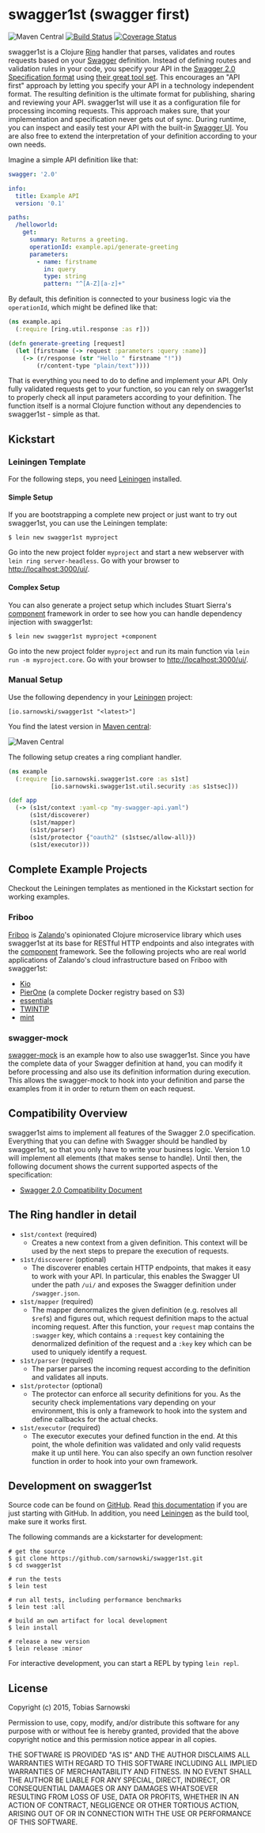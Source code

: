 # swagger1st (swagger first)

![Maven Central](https://img.shields.io/maven-central/v/io.sarnowski/swagger1st.svg)
[![Build Status](https://travis-ci.org/sarnowski/swagger1st.svg?branch=master)](https://travis-ci.org/sarnowski/swagger1st)
[![Coverage Status](https://coveralls.io/repos/sarnowski/swagger1st/badge.svg?branch=master)](https://coveralls.io/r/sarnowski/swagger1st?branch=master)

swagger1st is a Clojure [Ring](https://github.com/ring-clojure/ring) handler that parses, validates and routes requests
based on your [Swagger](http://swagger.io/) definition. Instead of defining routes and validation rules in your code,
you specify your API in the [Swagger 2.0 Specification format](https://github.com/swagger-api/swagger-spec) using
[their great tool set](http://editor.swagger.io/). This encourages an "API first" approach by letting you specify your
API in a technology independent format. The resulting definition is the ultimate format for publishing, sharing and
reviewing your API. swagger1st will use it as a configuration file for processing incoming requests. This approach makes
sure, that your implementation and specification never gets out of sync. During runtime, you can inspect and easily test
your API with the built-in [Swagger UI](http://petstore.swagger.io/). You are also free to extend the interpretation of
your definition according to your own needs.

Imagine a simple API definition like that:

```yaml
swagger: '2.0'

info:
  title: Example API
  version: '0.1'

paths:
  /helloworld:
    get:
      summary: Returns a greeting.
      operationId: example.api/generate-greeting
      parameters:
        - name: firstname
          in: query
          type: string
          pattern: "^[A-Z][a-z]+"
```

By default, this definition is connected to your business logic via the `operationId`, which might be defined like that:

```clojure
(ns example.api
  (:require [ring.util.response :as r]))

(defn generate-greeting [request]
  (let [firstname (-> request :parameters :query :name)]
    (-> (r/response (str "Hello " firstname "!"))
        (r/content-type "plain/text"))))
```

That is everything you need to do to define and implement your API. Only fully validated requests get to your function,
so you can rely on swagger1st to properly check all input parameters according to your definition. The function itself
is a normal Clojure function without any dependencies to swagger1st - simple as that.

## Kickstart

### Leiningen Template

For the following steps, you need [Leiningen](http://leiningen.org/) installed.

#### Simple Setup

If you are bootstrapping a complete new project or just want to try out swagger1st, you can use the Leiningen template:

```
$ lein new swagger1st myproject
```

Go into the new project folder `myproject` and start a new webserver with `lein ring server-headless`. Go with your
browser to [http://localhost:3000/ui/](http://localhost:3000/ui/).

#### Complex Setup

You can also generate a project setup which includes Stuart Sierra's
[component](https://github.com/stuartsierra/component) framework in order to see how you can handle dependency injection
with swagger1st:

```
$ lein new swagger1st myproject +component
```

Go into the new project folder `myproject` and run its main function via `lein run -m myproject.core`. Go with your
browser to [http://localhost:3000/ui/](http://localhost:3000/ui/).

### Manual Setup

Use the following dependency in your [Leiningen](http://leiningen.org/) project:

    [io.sarnowski/swagger1st "<latest>"]

You find the latest version in [Maven central](http://repo1.maven.org/maven2/io/sarnowski/swagger1st/):

![Maven Central](https://img.shields.io/maven-central/v/io.sarnowski/swagger1st.svg)

The following setup creates a ring compliant handler.

```clojure
(ns example
  (:require [io.sarnowski.swagger1st.core :as s1st]
            [io.sarnowski.swagger1st.util.security :as s1stsec]))

(def app
  (-> (s1st/context :yaml-cp "my-swagger-api.yaml")
      (s1st/discoverer)
      (s1st/mapper)
      (s1st/parser)
      (s1st/protector {"oauth2" (s1stsec/allow-all)})
      (s1st/executor)))
```

## Complete Example Projects

Checkout the Leiningen templates as mentioned in the Kickstart section for working examples.

### Friboo

[Friboo](https://github.com/zalando-stups/friboo) is [Zalando](http://tech.zalando.com/)'s opinionated Clojure
microservice library which uses swagger1st at its base for RESTful HTTP endpoints and also integrates with the
[component](https://github.com/stuartsierra/component) framework. See the following projects who are real world
applications of Zalando's cloud infrastructure based on Friboo with swagger1st:

* [Kio](https://github.com/zalando-stups/kio)
* [PierOne](https://github.com/zalando-stups/pierone) (a complete Docker registry based on S3)
* [essentials](https://github.com/zalando-stups/essentials)
* [TWINTIP](https://github.com/zalando-stups/twintip-storage)
* [mint](https://github.com/zalando-stups/mint-storage)

### swagger-mock

[swagger-mock](https://github.com/zalando/swagger-mock) is an example how to also use swagger1st. Since you have the
complete data of your Swagger definition at hand, you can modify it before processing and also use its definition
information during execution. This allows the swagger-mock to hook into your definition and parse the examples from it
in order to return them on each request.

## Compatibility Overview

swagger1st aims to implement all features of the Swagger 2.0 specification. Everything that you can define with Swagger
should be handled by swagger1st, so that you only have to write your business logic. Version 1.0 will implement all
elements (that makes sense to handle). Until then, the following document shows the current supported aspects of the
specification:

* [Swagger 2.0 Compatibility Document](comp-2.0.md)

## The Ring handler in detail

* `s1st/context` (required)
    * Creates a new context from a given definition. This context will be used by the next steps to prepare the
      execution of requests.
* `s1st/discoverer` (optional)
    * The discoverer enables certain HTTP endpoints, that makes it easy to work with your API. In particular, this
      enables the Swagger UI under the path `/ui/` and exposes the Swagger definition under `/swagger.json`.
* `s1st/mapper` (required)
    * The mapper denormalizes the given definition (e.g. resolves all `$ref`s) and figures out, which request definition
      maps to the actual incoming request. After this function, your `request` map contains the `:swagger` key, which
      contains a `:request` key containing the denormalized definition of the request and a `:key` key which can be used
      to uniquely identify a request.
* `s1st/parser` (required)
    * The parser parses the incoming request according to the definition and validates all inputs.
* `s1st/protector` (optional)
    * The protector can enforce all security definitions for you. As the security check implementations vary depending
      on your environment, this is only a framework to hook into the system and define callbacks for the actual checks.
* `s1st/executor` (required)
    * The executor executes your defined function in the end. At this point, the whole definition was validated and only
      valid requests make it up until here. You can also specify an own function resolver function in order to hook into
      your own framework.

## Development on swagger1st

Source code can be found on [GitHub](https://github.com/sarnowski/swagger1st). Read
[this documentation](https://guides.github.com/introduction/flow/) if you are just starting with GitHub. In addition,
you need [Leiningen](http://leiningen.org/) as the build tool, make sure it works first.

The following commands are a kickstarter for development:

```shell
# get the source
$ git clone https://github.com/sarnowski/swagger1st.git
$ cd swagger1st

# run the tests
$ lein test

# run all tests, including performance benchmarks
$ lein test :all

# build an own artifact for local development
$ lein install

# release a new version
$ lein release :minor
```

For interactive development, you can start a REPL by typing `lein repl`.

## License

Copyright (c) 2015, Tobias Sarnowski

Permission to use, copy, modify, and/or distribute this software for any purpose with or without fee is hereby granted,
provided that the above copyright notice and this permission notice appear in all copies.

THE SOFTWARE IS PROVIDED "AS IS" AND THE AUTHOR DISCLAIMS ALL WARRANTIES WITH REGARD TO THIS SOFTWARE INCLUDING ALL
IMPLIED WARRANTIES OF MERCHANTABILITY AND FITNESS. IN NO EVENT SHALL THE AUTHOR BE LIABLE FOR ANY SPECIAL, DIRECT,
INDIRECT, OR CONSEQUENTIAL DAMAGES OR ANY DAMAGES WHATSOEVER RESULTING FROM LOSS OF USE, DATA OR PROFITS, WHETHER IN AN
ACTION OF CONTRACT, NEGLIGENCE OR OTHER TORTIOUS ACTION, ARISING OUT OF OR IN CONNECTION WITH THE USE OR PERFORMANCE OF
THIS SOFTWARE.
